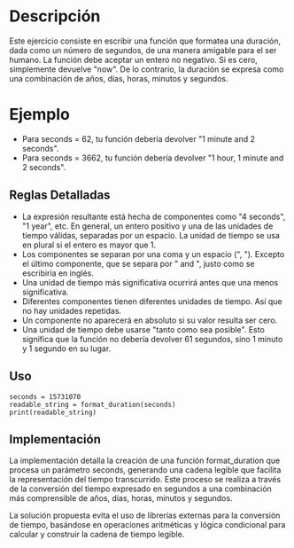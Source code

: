 # Descripción

Este ejercicio consiste en escribir una función que formatea una duración, dada como un número de segundos, de una manera amigable para el ser humano. La función debe aceptar un entero no negativo. Si es cero, simplemente devuelve "now". De lo contrario, la duración se expresa como una combinación de años, días, horas, minutos y segundos.

# Ejemplo

* Para seconds = 62, tu función debería devolver "1 minute and 2 seconds".
* Para seconds = 3662, tu función debería devolver "1 hour, 1 minute and 2 seconds".
  
## Reglas Detalladas

* La expresión resultante está hecha de componentes como "4 seconds", "1 year", etc. En general, un entero positivo y una de las unidades de tiempo válidas, separadas por un espacio. La unidad de tiempo se usa en plural si el entero es mayor que 1.
* Los componentes se separan por una coma y un espacio (", "). Excepto el último componente, que se separa por " and ", justo como se escribiría en inglés.
* Una unidad de tiempo más significativa ocurrirá antes que una menos significativa.
* Diferentes componentes tienen diferentes unidades de tiempo. Así que no hay unidades repetidas.
* Un componente no aparecerá en absoluto si su valor resulta ser cero.
* Una unidad de tiempo debe usarse "tanto como sea posible". Esto significa que la función no debería devolver 61 segundos, sino 1 minuto y 1 segundo en su lugar.

## Uso

```
seconds = 15731070
readable_string = format_duration(seconds)
print(readable_string)
```

## Implementación

La implementación detalla la creación de una función format_duration que procesa un parámetro seconds, generando una cadena legible que facilita la representación del tiempo transcurrido. Este proceso se realiza a través de la conversión del tiempo expresado en segundos a una combinación más comprensible de años, días, horas, minutos y segundos.

La solución propuesta evita el uso de librerías externas para la conversión de tiempo, basándose en operaciones aritméticas y lógica condicional para calcular y construir la cadena de tiempo legible.
